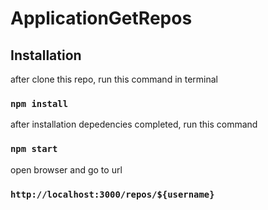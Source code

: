 # ApplicationGetRepos

## Installation
after clone this repo, run this command in terminal
### ``npm install``

after installation depedencies completed, run this command
### `npm start`

open browser and go to url
### `http://localhost:3000/repos/${username}`